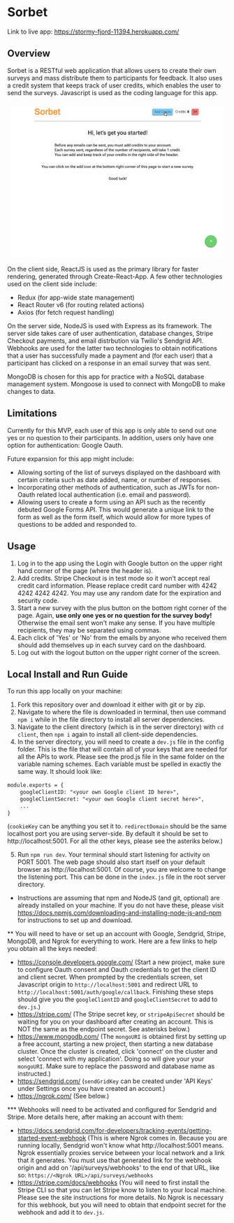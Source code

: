 # Sorbet
Link to live app: https://stormy-fjord-11394.herokuapp.com/

## Overview
Sorbet is a RESTful web application that allows users to create their own surveys and mass distribute them to participants for
feedback. It also uses a credit system that keeps track of user credits, which enables the user to send the surveys. Javascript
is used as the coding language for this app.

![](https://github.com/acheng-01/Sorbet/blob/main/Sorbet-Sample.gif)

On the client side, ReactJS is used as the primary library for faster rendering, generated through Create-React-App. A few other
technologies used on the client side include:
- Redux (for app-wide state management)
- React Router v6 (for routing related actions)
- Axios (for fetch request handling)

On the server side, NodeJS is used with Express as its framework. The server side takes care of user authentication, database
changes, Stripe Checkout payments, and email distrbution via Twilio's Sendgrid API. Webhooks are used for the latter two
technologies to obtain notifications that a user has successfully made a payment and (for each user) that a participant has
clicked on a response in an email survey that was sent.

MongoDB is chosen for this app for practice with a NoSQL database management system. Mongoose is used to connect with MongoDB
to make changes to data.

## Limitations
Currently for this MVP, each user of this app is only able to send out one yes or no question to their participants.
In addition, users only have one option for authentication: Google Oauth.

Future expansion for this app might include:
- Allowing sorting of the list of surveys displayed on the dashboard with certain criteria such as date added, name, or number
of responses.
- Incorporating other methods of authentication, such as JWTs for non-Oauth related local authentication (i.e. email and
password).
- Allowing users to create a form using an API such as the recently debuted Google Forms API. This would generate a unique link
to the form as well as the form itself, which would allow for more types of questions to be added and responded to.

## Usage
1. Log in to the app using the Login with Google button on the upper right hand corner of the page (where the header is).
2. Add credits. Stripe Checkout is in test mode so it won't accept real credit card information. Please replace credit card
number with 4242 4242 4242 4242. You may use any random date for the expiration and security code.
3. Start a new survey with the plus button on the bottom right corner of the page. Again, **use only one yes or no question
for the survey body!** Otherwise the email sent won't make any sense. If you have multiple recipients, they may be separated
using commas.
4. Each click of 'Yes' or 'No' from the emails by anyone who received them should add themselves up in each survey card on the
dashboard.
5. Log out with the logout button on the upper right corner of the screen.

## Local Install and Run Guide
To run this app locally on your machine:
1. Fork this repository over and download it either with git or by zip.
2. Navigate to where the file is downloaded in terminal, then use command `npm i` while in the file directory to install
all server dependencies.
3. Navigate to the client directory (which is in the server directory) with `cd client`, then `npm i` again to install
all client-side dependencies.
4. In the server directory, you will need to create a `dev.js` file in the config folder. This is the file that will contain
all of your keys that are needed for all the APIs to work. Please see the prod.js file in the same folder on the variable
naming schemes. Each variable must be spelled in exactly the same way. It should look like:
```
module.exports = {
    googleClientID: "<your own Google client ID here>",
    googleClientSecret: "<your own Google client secret here>",
    ...
}
```
(`cookieKey` can be anything you set it to. `redirectDomain` should be the same localhost port you are using server-side.
By default it should be set to http://localhost:5001. For all the other keys, please see the asteriks below.)

5. Run `npm run dev`. Your terminal should start listening for activity on PORT 5001. The web page should also start itself
on your default browser as http://localhost:5001. Of course, you are welcome to change the listening port. This can be done
in the `index.js` file in the root server directory.

* Instructions are assuming that npm and NodeJS (and git, optional) are already installed on your machine. If you do not have
these, please visit https://docs.npmjs.com/downloading-and-installing-node-js-and-npm for instructions to set up and download.

** You will need to have or set up an account with Google, Sendgrid, Stripe, MongoDB, and Ngrok for everything to work. Here are
a few links to help you obtain all the keys needed:
- https://console.developers.google.com/ (Start a new project, make sure to configure Oauth consent and Oauth credentials to
get the client ID and client secret. When prompted by the credentials screen, set Javascript origin to `http://localhost:5001`
and redirect URL to `http://localhost:5001/auth/google/callback`. Finishing these steps should give you the `googleClientID`
and `googleClientSecret` to add to `dev.js`.)
- https://stripe.com/ (The Stripe secret key, or `stripeApiSecret` should be waiting for you on your dashboard after creating
an account. This is NOT the same as the endpoint secret. See asterisks below.)
- https://www.mongodb.com/ (The `mongoURI` is obtained first by setting up a free account, starting a new project, then starting
a new database cluster. Once the cluster is created, click 'connect' on the cluster and select 'connect with my application'.
Doing so will give your your `mongoURI`. Make sure to replace the password and database name as instructed.)
- https://sendgrid.com/ (`sendGridKey` can be created under 'API Keys' under Settings once you have created an account.)
- https://ngrok.com/ (See below.)

*** Webhooks will need to be activated and configured for Sendgrid and Stripe. More details here, after making an account with
them:
- https://docs.sendgrid.com/for-developers/tracking-events/getting-started-event-webhook (This is where Ngrok comes in. Because
you are running locally, Sendgrid won't know what http://localhost:5001 means. Ngrok essentially proxies service between your
local network and a link that it generates. You must use that generated link for the webhook origin and add on
'/api/surveys/webhooks' to the end of that URL, like so: `https://<Ngrok URL>/api/surveys/webhooks`
- https://stripe.com/docs/webhooks (You will need to first install the Stripe CLI so that you can let Stripe know to listen
to your local machine. Please see the site instructions for more details. No Ngrok is necessary for this webhook, but you will
need to obtain that endpoint secret for the webhook and add it to `dev.js`.
